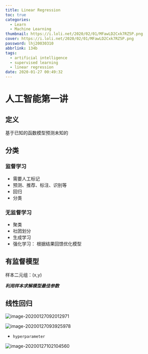 ```yaml
---
title: Linear Regression
toc: true
categories:
  - Learn
  - Machine Learning
thumbnail: https://i.loli.net/2020/02/01/MFawLD2Cxk7RZ5P.png
cover: https://i.loli.net/2020/02/01/MFawLD2Cxk7RZ5P.png
password: lhj20030310
abbrlink: 134b
tags:
  - artificial intelligence
  - supervised learning
  - linear regression
date: 2020-01-27 00:49:32
---
```



# 人工智能第一讲

## 定义

基于已知的函数模型预测未知的

## 分类

### 监督学习

- 需要人工标记
- 预测、推荐、标注、识别等
- 回归
- 分类

### 无监督学习

- 聚类
- 社团划分
- 生成学习
- 强化学习： 根据结果回馈优化模型

## 有监督模型


样本二元组：(x,y)

***利用样本求解模型最佳参数***

## 线性回归

![image-20200127092012971](C:\Users\19132\AppData\Roaming\Typora\typora-user-images\image-20200127092012971.png)

![image-20200127093925978](C:\Users\19132\AppData\Roaming\Typora\typora-user-images\image-20200127093925978.png)

- `hyperparameter`

![image-20200127102104560](C:\Users\19132\AppData\Roaming\Typora\typora-user-images\image-20200127102104560.png)
